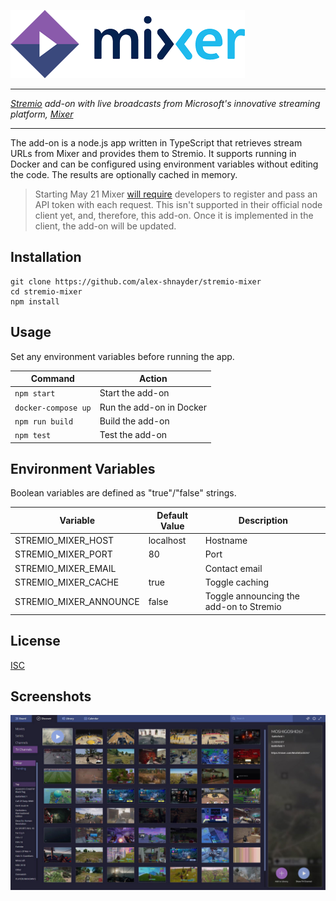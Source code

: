 ![stremio-mixer](/public/logo_readme.png)

---

_[Stremio](https://www.stremio.com/) add-on with live broadcasts from Microsoft's innovative streaming platform, [Mixer](https://mixer.com/)_

---

The add-on is a node.js app written in TypeScript that retrieves stream URLs from Mixer and provides them to Stremio. It supports running in Docker and can be configured using environment variables without editing the code. The results are optionally cached in memory.

> Starting May 21 Mixer [will require](https://aka.ms/MixerDevIdentification) developers to register and pass an API token with each request. This isn't supported in their official node client yet, and, therefore, this add-on. Once it is implemented in the client, the add-on will be updated.


## Installation

```
git clone https://github.com/alex-shnayder/stremio-mixer
cd stremio-mixer
npm install
```


## Usage

Set any environment variables before running the app.

Command              | Action
---------------------| -----------------------
`npm start`          | Start the add-on
`docker-compose up`  | Run the add-on in Docker
`npm run build`      | Build the add-on
`npm test`           | Test the add-on


## Environment Variables

Boolean variables are defined as "true"/"false" strings.

Variable                | Default Value  | Description
------------------------| ---------------| ---------------
STREMIO_MIXER_HOST      | localhost      | Hostname
STREMIO_MIXER_PORT      | 80             | Port
STREMIO_MIXER_EMAIL     |                | Contact email
STREMIO_MIXER_CACHE     | true           | Toggle caching
STREMIO_MIXER_ANNOUNCE  | false          | Toggle announcing the add-on to Stremio


## License

[ISC](LICENSE)



## Screenshots

![Screenshot](/public/screenshot.jpg)
